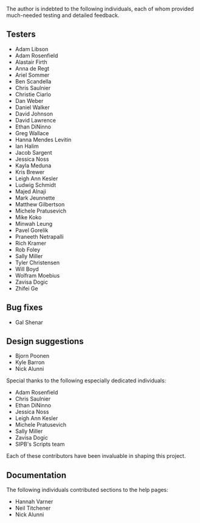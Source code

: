 The author is indebted to the following individuals, each of whom provided
much-needed testing and detailed feedback.

## Testers
- Adam Libson
- Adam Rosenfield
- Alastair Firth
- Anna de Regt
- Ariel Sommer
- Ben Scandella
- Chris Saulnier
- Christie Ciarlo
- Dan Weber
- Daniel Walker
- David Johnson
- David Lawrence
- Ethan DiNinno
- Greg Wallace
- Hanna Mendes Levitin
- Ian Halim
- Jacob Sargent
- Jessica Noss
- Kayla Meduna
- Kris Brewer
- Leigh Ann Kesler
- Ludwig Schmidt
- Majed Alnaji
- Mark Jeunnette
- Matthew Gilbertson
- Michele Pratusevich
- Mike Koko
- Minwah Leung
- Pavel Gorelik
- Praneeth Netrapalli
- Rich Kramer
- Rob Foley
- Sally Miller
- Tyler Christensen
- Will Boyd
- Wolfram Moebius
- Zavisa Dogic
- Zhifei Ge

## Bug fixes
- Gal Shenar

## Design suggestions
- Bjorn Poonen
- Kyle Barron
- Nick Alunni

Special thanks to the following especially dedicated individuals:
 - Adam Rosenfield
 - Chris Saulnier
 - Ethan DiNinno
 - Jessica Noss
 - Leigh Ann Kesler
 - Michele Pratusevich
 - Sally Miller
 - Zavisa Dogic
 - SIPB's Scripts team

 Each of these contributors have been invaluable in shaping this project.

## Documentation
The following individuals contributed sections to the help pages:
- Hannah Varner
- Neil Titchener
- Nick Alunni
